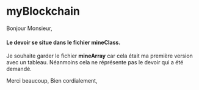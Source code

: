 # myBlockchain

Bonjour Monsieur,
#### Le devoir se situe dans le fichier __mineClass__.

Je souhaite garder le fichier __mineArray__ car cela était ma première version avec un tableau.
Néanmoins cela ne réprésente pas le devoir qui a été demandé.

Merci beaucoup,
Bien cordialement,
